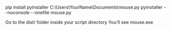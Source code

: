 pip install pyinstaller	
	C:\Users\YourName\Documents\mouse.py
pyinstaller --noconsole --onefile mouse.py

Go to the dist/ folder inside your script directory
You’ll see mouse.exe
